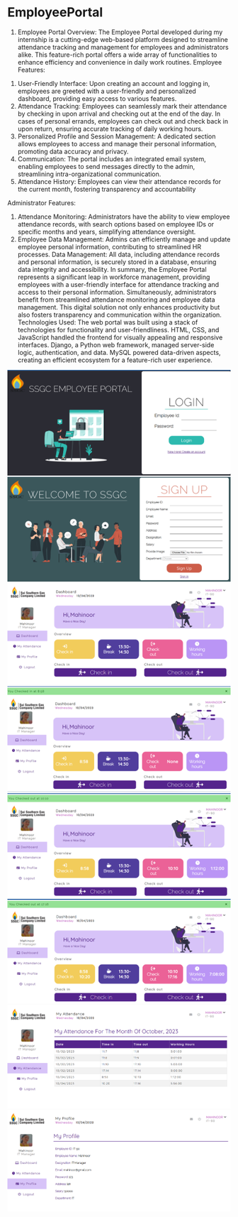 # EmployeePortal

1. Employee Portal
   Overview:
   The Employee Portal developed during my internship is a cutting-edge web-based platform
   designed to streamline attendance tracking and management for employees and
   administrators alike. This feature-rich portal offers a wide array of functionalities to enhance
   efficiency and convenience in daily work routines.
   Employee Features:

1) User-Friendly Interface:
   Upon creating an account and logging in, employees are greeted with a user-friendly and
   personalized dashboard, providing easy access to various features.
2) Attendance Tracking:
   Employees can seamlessly mark their attendance by checking in upon arrival and checking
   out at the end of the day. In cases of personal errands, employees can check out and check
   back in upon return, ensuring accurate tracking of daily working hours.
3) Personalized Profile and Session Management:
   A dedicated section allows employees to access and manage their personal information,
   promoting data accuracy and privacy.
4) Communication:
   The portal includes an integrated email system, enabling employees to send messages directly
   to the admin, streamlining intra-organizational communication.
5) Attendance History:
   Employees can view their attendance records for the current month, fostering transparency
   and accountability

Administrator Features:

1. Attendance Monitoring:
   Administrators have the ability to view employee attendance records, with search
   options based on employee IDs or specific months and years, simplifying attendance
   oversight.
2. Employee Data Management:
   Admins can efficiently manage and update employee personal information,
   contributing to streamlined HR processes.
   Data Management:
   All data, including attendance records and personal information, is securely stored in
   a database, ensuring data integrity and accessibility.
   In summary, the Employee Portal represents a significant leap in workforce
   management, providing employees with a user-friendly interface for attendance
   tracking and access to their personal information. Simultaneously, administrators
   benefit from streamlined attendance monitoring and employee data management.
   This digital solution not only enhances productivity but also fosters transparency and
   communication within the organization.
   Technologies Used:
   The web portal was built using a stack of technologies for functionality and user-friendliness. HTML, CSS, and JavaScript handled the frontend for visually appealing
   and responsive interfaces. Django, a Python web framework, managed server-side
   logic, authentication, and data. MySQL powered data-driven aspects, creating an
   efficient ecosystem for a feature-rich user experience.

![ss1](snapshots/s1.png)
![ss1](snapshots/s2.png)
![ss1](snapshots/s3.png)
![ss1](snapshots/s4.png)
![ss1](snapshots/s5.png)
![ss1](snapshots/s6.png)
![ss1](snapshots/s7.png)
![ss1](snapshots/s8.png)
